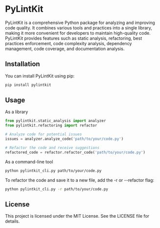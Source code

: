 # PyLintKit

PyLintKit is a comprehensive Python package for analyzing and improving code quality. It combines various tools and practices into a single library, making it more convenient for developers to maintain high-quality code. PyLintKit provides features such as static analysis, refactoring, best practices enforcement, code complexity analysis, dependency management, code coverage, and documentation analysis.

## Installation

You can install PyLintKit using pip:

```bash
pip install pylintkit
```
## Usage
As a library
```python
from pylintkit.static_analysis import analyzer
from pylintkit.refactoring import refactor

# Analyze code for potential issues
issues = analyzer.analyze_code('path/to/your/code.py')

# Refactor the code and receive suggestions
refactored_code = refactor.refactor_code('path/to/your/code.py')
```

As a command-line tool
```bash
python pylintkit_cli.py path/to/your/code.py
```

To refactor the code and save it to a new file, add the -r or --refactor flag:
```bash
python pylintkit_cli.py -r path/to/your/code.py
```

## License
This project is licensed under the MIT License. See the LICENSE file for details.
